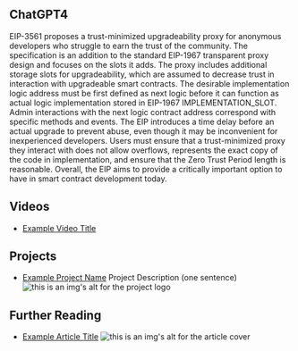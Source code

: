 ## ChatGPT4

EIP-3561 proposes a trust-minimized upgradeability proxy for anonymous developers who struggle to earn the trust of the community. The specification is an addition to the standard EIP-1967 transparent proxy design and focuses on the slots it adds. The proxy includes additional storage slots for upgradeability, which are assumed to decrease trust in interaction with upgradeable smart contracts. The desirable implementation logic address must be first defined as next logic before it can function as actual logic implementation stored in EIP-1967 IMPLEMENTATION_SLOT. Admin interactions with the next logic contract address correspond with specific methods and events. The EIP introduces a time delay before an actual upgrade to prevent abuse, even though it may be inconvenient for inexperienced developers. Users must ensure that a trust-minimized proxy they interact with does not allow overflows, represents the exact copy of the code in implementation, and ensure that the Zero Trust Period length is reasonable. Overall, the EIP aims to provide a critically important option to have in smart contract development today.

## Videos

- [Example Video Title](https://www.youtube.com/watch?v=TDGq4aeevgY)

## Projects

- [Example Project Name](https://xxxx.xxx/xxxxx) Project Description (one sentence) ![this is an img's alt for the project logo](https://xxxx.xxx/project-logo.xxx)

## Further Reading

- [Example Article Title](https://xxxx.xxx/xxxxx) ![this is an img's alt for the article cover](https://xxxx.xxx/article-cover.xxx)
